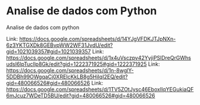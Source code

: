 # Analise de dados com Python
Analise de dados com python

Link: https://docs.google.com/spreadsheets/d/14YJgVFDKJTJpNXn-6z3YKTGXDk8GEBvpWW2WF31JvdU/edit?gid=1021039357#gid=1021039357
Link: https://docs.google.com/spreadsheets/d/1x4uVsczpv42YyjiPSlDreQrGWhsudsI6lpTucllp8Gk/edit?gid=1222371925#gid=1222371925
Link: https://docs.google.com/spreadsheets/d/1n-8wglY-5DDBh99OWgqaCj0XREIcKkLB8g5HiIqI2EQ/edit?gid=480066526#gid=480066526
Link: https://docs.google.com/spreadsheets/d/1TV5ZOtJysc46EboxIlqYEGukiaQF6mJcuz7WDeTD5BU/edit?gid=480066526#gid=480066526
